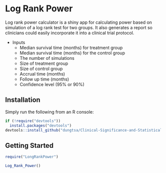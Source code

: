  
Log Rank Power 
=============


Log rank power calculator is a shiny app for calculating power based on simulation of a log rank test for two groups. It also generates a report so clinicians could easily incorporate it into a clinical trial protocol.


- Inputs
  - Median survival time (months) for treatment group
  - Median survival time (months) for the control group
  - The number of simulations 
  - Size of treatment group
  - Size of control group
  - Accrual time (months)
  - Follow up time (months)
  - Confidence level (95% or 90%)
  
 

## Installation

Simply run the following from an R console:

```r
if (!require("devtools"))
  install.packages("devtools")
devtools::install_github("dungtsa/Clinical-Significance-and-Statistical-Significance",force = TRUE)
```

## Getting Started

```r
require("LongRankPower")

Log_Rank_Power()
```

